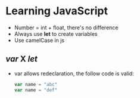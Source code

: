 # Learning JavaScript

* Number = int + float, there's no difference
* Always use **let** to create variables
* Use camelCase in js


## *var* X *let*
* var allows redeclaration, the follow code is valid:
    ```js
    var name = "abc"
    var name = "def"
    ```
